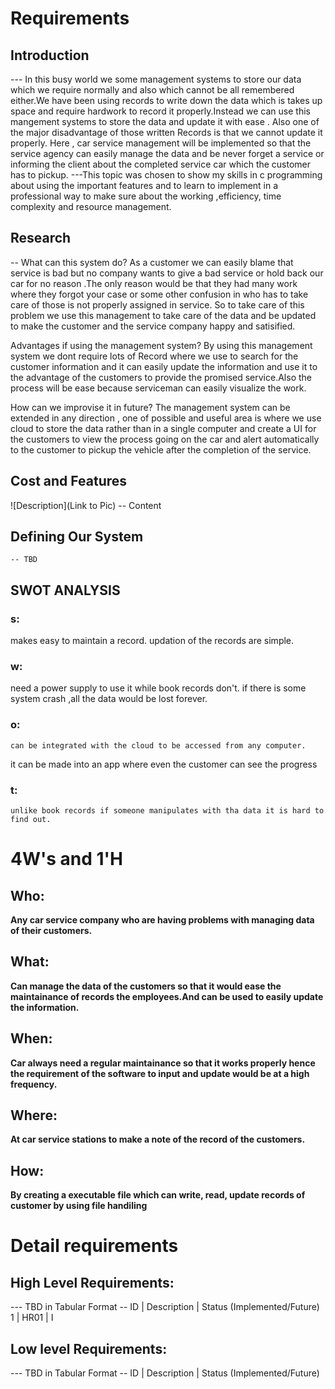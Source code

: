 # Requirements
## Introduction
 --- In this busy world we some management systems to store our data which we require normally and also which cannot be all remembered either.We have been using records to write down the data which is takes up space and require hardwork to record it properly.Instead we can use this mangement systems to store the data and update it with ease . Also one of the major disadvantage of those written Records is that we cannot update it properly. Here , car service management will be implemented so that the service agency can easily manage the data and 
 be never forget a service or informing the client about the completed service car which the customer has to pickup.
 ---This topic was chosen to show my skills in c programming about using the important features and to learn to implement in a professional way to make sure about the working ,efficiency,
time complexity and resource management.  

## Research
-- What can this system do?
     As a customer we can easily blame that service is bad but no company wants to give a bad service or hold back our car for no reason .The only reason would be that they had many work 
where they forgot your case or some other confusion in who has to take care of those is not properly assigned in service. So to take care of this problem we use this management to take care 
of the data and be updated to make the customer and the service company happy and satisified.

Advantages if using the management system?
     By using this management system we dont require lots of Record where we use to search for the customer information and it can easily update the information and use it to the advantage 
of the customers to provide the promised service.Also the process will be ease because serviceman can easily visualize the work.

How can we improvise it in future?
     The management system can be extended in any direction , one of possible and useful area is where we use cloud to store the data rather than in a single computer and create a UI for
the customers to view the process going on the car and alert automatically to the customer to pickup the vehicle after the completion of the service.
 
## Cost and Features
![Description](Link to Pic)
-- Content 
## Defining Our System
    -- TBD
## SWOT ANALYSIS
### s:
   makes easy to maintain a record.
   updation of the records are simple.
### w:
  need a power supply to use it while book records don't.
   if there is some system crash ,all the data would be lost forever.
### o:
    can be integrated with the cloud to be accessed from any computer.
   it can be made into an app where even the customer can see the progress
### t:
    unlike book records if someone manipulates with tha data it is hard to find out.

# 4W&#39;s and 1&#39;H

## Who:

**Any car service company who are having problems with managing data of their customers.**

## What:

**Can manage the data of the customers so that it would ease the maintainance  of records the employees.And can be used to easily update the information.**

## When:

**Car always need a regular maintainance so that it works properly hence the requirement of the software to input and update would be at a high frequency.**

## Where:

**At car service stations to make a note of the record of the customers.**

## How:

**By creating a executable file which can write, read, update records of customer by using file handiling**

# Detail requirements
## High Level Requirements:
--- TBD in Tabular Format 
-- ID | Description | Status (Implemented/Future)
   1  | HR01        | I


##  Low level Requirements:
--- TBD in Tabular Format 
-- ID | Description | Status (Implemented/Future)